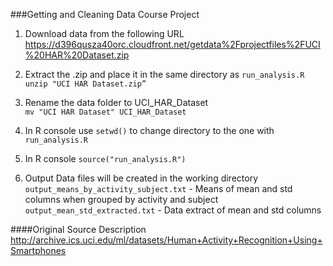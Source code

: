 ###Getting and Cleaning Data Course Project

1. Download data from the following URL<br>
https://d396qusza40orc.cloudfront.net/getdata%2Fprojectfiles%2FUCI%20HAR%20Dataset.zip

2. Extract the .zip and place it in the same directory as `run_analysis.R`<br>
   `unzip "UCI HAR Dataset.zip”`

3. Rename the data folder to UCI\_HAR\_Dataset<br>
   `mv "UCI HAR Dataset" UCI_HAR_Dataset`

4. In R console use `setwd()` to change directory to the one with `run_analysis.R`

5. In R console `source("run_analysis.R")`

6. Output Data files will be created in the working directory<br>
   `output_means_by_activity_subject.txt` - Means of mean and std columns when grouped by activity and subject<br>
   `output_mean_std_extracted.txt` - Data extract of mean and std columns<br>

####Original Source Description
http://archive.ics.uci.edu/ml/datasets/Human+Activity+Recognition+Using+Smartphones